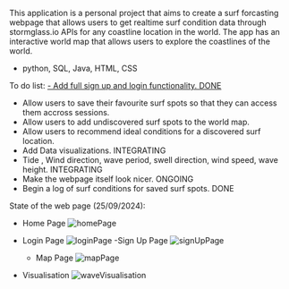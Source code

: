 This application is a personal project that aims to create a surf forcasting webpage that allows users to get realtime surf condition data through stormglass.io APIs for any coastline location in the world. The app has 
an interactive world map that allows users to explore the coastlines of the world. 

- python, SQL, Java, HTML, CSS

To do list:
 [ - Add full sign up and login functionality. DONE](url)
  - Allow users to save their favourite surf spots so that they can access them accross sessions.
  - Allow users to add undiscovered surf spots to the world map.
  - Allow users to recommend ideal conditions for a discovered surf location.
  - Add Data visualizations. INTEGRATING
  -   Tide , Wind direction, wave period, swell direction, wind speed, wave height. INTEGRATING
  - Make the webpage itself look nicer. ONGOING
  - Begin a log of surf conditions for saved surf spots. DONE




State of the web page (25/09/2024): 
- Home Page
![homePage](https://github.com/user-attachments/assets/a1b54f00-9180-4762-bfbd-81f8750894f7)
- Login Page
    ![loginPage](https://github.com/user-attachments/assets/b4e31103-c6cd-4787-9ac5-70dddade8e27)
  -Sign Up Page
  ![signUpPage](https://github.com/user-attachments/assets/8afff2c5-3fd2-4c3b-847b-7d2105a1b695)

  - Map Page
![mapPage](https://github.com/user-attachments/assets/aa4d04a0-baf4-4587-afc5-adcfb7b4ac4f)
- Visualisation 
![waveVisualisation](https://github.com/user-attachments/assets/f32dfd3c-fd41-43b5-ad0c-a009c3c19c58)

  

